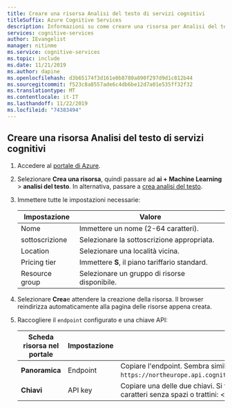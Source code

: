 ```yaml
---
title: Creare una risorsa Analisi del testo di servizi cognitivi
titleSuffix: Azure Cognitive Services
description: Informazioni su come creare una risorsa per Analisi del testo di Servizi cognitivi di Azure.
services: cognitive-services
author: IEvangelist
manager: nitinme
ms.service: cognitive-services
ms.topic: include
ms.date: 11/21/2019
ms.author: dapine
ms.openlocfilehash: d3b65174f3d161e0b8780a890f297d9d1c812b44
ms.sourcegitcommit: f523c8a8557ade6c4db6be12d7a01e535ff32f32
ms.translationtype: MT
ms.contentlocale: it-IT
ms.lasthandoff: 11/22/2019
ms.locfileid: "74383494"
---
```

## <a name="create-a-cognitive-services-text-analytics-resource"></a>Creare una risorsa Analisi del testo di servizi cognitivi

1. Accedere al [portale di Azure](https://portal.azure.com).
1. Selezionare **Crea una risorsa**, quindi passare ad **ai + Machine Learning** > **analisi del testo**.
   In alternativa, passare a [crea analisi del testo](https://ms.portal.azure.com/#create/Microsoft.CognitiveServicesTextAnalytics).
1. Immettere tutte le impostazioni necessarie:

    |Impostazione|Valore|
    |--|--|
    |Nome|Immettere un nome (2-64 caratteri).|
    |sottoscrizione|Selezionare la sottoscrizione appropriata.|
    |Location|Selezionare una località vicina.|
    |Pricing tier| Immettere **S**, il piano tariffario standard.|
    |Resource group|Selezionare un gruppo di risorse disponibile.|

1. Selezionare **Crea**e attendere la creazione della risorsa. Il browser reindirizza automaticamente alla pagina delle risorse appena creata.
1. Raccogliere il `endpoint` configurato e una chiave API:

    |Scheda risorsa nel portale|Impostazione|Valore|
    |--|--|--|
    |**Panoramica**|Endpoint|Copiare l'endpoint. Sembra simile a `https://northeurope.api.cognitive.microsoft.com/text/analytics/v2.0`.|
    |**Chiavi**|API key|Copiare una delle due chiavi. Si tratta di una stringa alfanumerica di 32 caratteri senza spazi o trattini: <`xxxxxxxxxxxxxxxxxxxxxxxxxxxxxxxx`>.|
